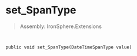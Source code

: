 ﻿

# set_SpanType

> Assembly: IronSphere.Extensions



```


public void set_SpanType(DateTimeSpanType value)
```